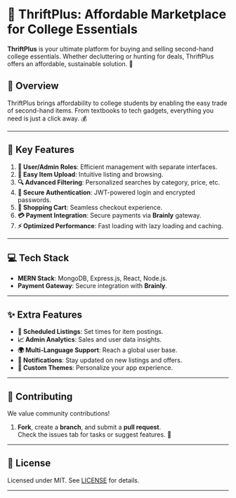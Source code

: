 # 🎒 ThriftPlus: Affordable Marketplace for College Essentials

**ThriftPlus** is your ultimate platform for buying and selling second-hand college essentials. Whether decluttering or hunting for deals, ThriftPlus offers an affordable, sustainable solution. 🌟

## 🚀 Overview

ThriftPlus brings affordability to college students by enabling the easy trade of second-hand items. From textbooks to tech gadgets, everything you need is just a click away. 💰

---

## 🌟 Key Features

1. **👥 User/Admin Roles**: Efficient management with separate interfaces.
2. **📸 Easy Item Upload**: Intuitive listing and browsing.
3. **🔍 Advanced Filtering**: Personalized searches by category, price, etc.
4. **🔐 Secure Authentication**: JWT-powered login and encrypted passwords.
5. **🛒 Shopping Cart**: Seamless checkout experience.
6. **💳 Payment Integration**: Secure payments via **Brainly** gateway.
7. **⚡ Optimized Performance**: Fast loading with lazy loading and caching.

---

## 💻 Tech Stack

- **MERN Stack**: MongoDB, Express.js, React, Node.js.
- **Payment Gateway**: Secure integration with **Brainly**.

---

## ✨ Extra Features

- **📅 Scheduled Listings**: Set times for item postings.
- **📈 Admin Analytics**: Sales and user data insights.
- **🌍 Multi-Language Support**: Reach a global user base.
- **🔔 Notifications**: Stay updated on new listings and offers.
- **🎨 Custom Themes**: Personalize your app experience.

---

## 🤝 Contributing

We value community contributions!  
1. **Fork**, create a **branch**, and submit a **pull request**.  
Check the issues tab for tasks or suggest features. 🌱

---

## 📜 License

Licensed under MIT. See [LICENSE](./LICENSE) for details.

---
